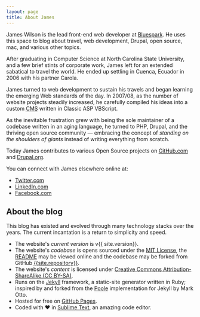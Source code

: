 ```yaml
---
layout: page
title: About James
---
```


<p class="intro">
  James Wilson is the lead front-end web developer
  at <a href="https://www.bluespark.com" target="_blank">Bluespark</a>. He uses this space to blog about travel, web development, Drupal, open source, mac, and various other topics.
</p>

After graduating in Computer Science at North Carolina State University, and a few brief stints of corporate work, James left for an extended sabatical to travel the world. He ended up settling in Cuenca, Ecuador in 2006 with his partner Carola.

James turned to web development to sustain his travels and began learning the emerging Web standards of the day. In 2007/08, as the number of website projects steadily increased, he carefully compiled his ideas into a custom <abbr title="Content Management System">CMS</abbr> written in Classic ASP VBScript.

As the inevitable frustration grew with being the sole maintainer of a codebase written in an aging language, he turned to PHP, Drupal, and the thriving open source community —  embracing the concept of <em>standing on the shoulders of giants</em> instead of writing everything from scratch.

Today James contributes to various Open Source projects on [GitHub.com](https://www.github.com/jameswilson) and [Drupal.org](https://www.drupal.org/u/jwilson3).

You can connect with James elsewhere online at:

* [Twitter.com](https://twitter.com/jwilson3)
* [LinkedIn.com](https://www.linkedin.com/in/jamesrwilson3)
* [Facebook.com](https://www.facebook.com/james.r.wilson.iii)

## About the blog

This blog has existed and evolved through many technology stacks over the years. The current incantation is a return to simplicity and speed.

* The website's *current version* is v{{ site.version}}.
* The website's *codebase* is opens sourced under the [MIT License](/LICENSE), the [README](/README) may be viewed online and the codebase may be forked from GitHub [{{site.repository}}](https://github.com/{{site.repository}}).
* The website's *content* is licensed under [Creative Commons Attribution-ShareAlike (CC BY-SA)](https://creativecommons.org/licenses/by-sa/4.0/).
* Runs on the [Jekyll](https://jekyllrb.com/showcase/) framework, a static-site generator written in Ruby; inspired by and forked from the [Poole](http://getpoole.com/) implementation for Jekyll by Mark Otto.
* Hosted for free on [GitHub Pages](https://pages.github.com).
* Coded with ❤️ in [Sublime Text](http://sublimetext.com), an amazing code editor.
